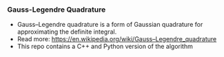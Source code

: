 ### Gauss-Legendre Quadrature

- Gauss–Legendre quadrature is a form of Gaussian quadrature for approximating the definite integral.
- Read more: https://en.wikipedia.org/wiki/Gauss–Legendre_quadrature
- This repo contains a C++ and Python version of the algorithm